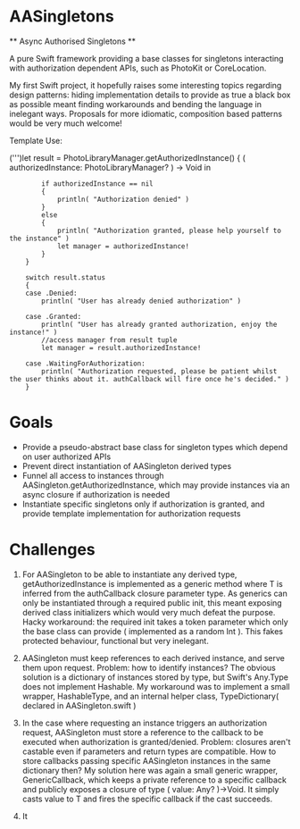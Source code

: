 # AASingletons
** Async Authorised Singletons **

A pure Swift framework providing a base classes for singletons interacting with authorization dependent APIs, such as PhotoKit or CoreLocation.

My first Swift project, it hopefully raises some interesting topics regarding design patterns: hiding implementation details to provide as true a black box as possible meant finding workarounds and bending the language in inelegant ways. Proposals for more idiomatic, composition based patterns would be very much welcome!

Template Use:

(''')let result = PhotoLibraryManager.getAuthorizedInstance()
        { ( authorizedInstance: PhotoLibraryManager? ) -> Void in
            
            if authorizedInstance == nil
            {
                println( "Authorization denied" )
            }
            else
            {
                println( "Authorization granted, please help yourself to the instance" )
                let manager = authorizedInstance!
            }
        }
        
        switch result.status
        {
        case .Denied:
            println( "User has already denied authorization" )
            
        case .Granted:
            println( "User has already granted authorization, enjoy the instance!" )
            //access manager from result tuple
            let manager = result.authorizedInstance!
            
        case .WaitingForAuthorization:
            println( "Authorization requested, please be patient whilst the user thinks about it. authCallback will fire once he's decided." )
        }

# Goals

* Provide a pseudo-abstract base class for singleton types which depend on user authorized APIs
* Prevent direct instantiation of AASingleton derived types
* Funnel all access to instances through AASingleton.getAuthorizedInstance, which may provide instances via an async closure if authorization is needed
* Instantiate specific singletons only if authorization is granted, and provide template implementation for authorization requests

# Challenges

1. For AASingleton to be able to instantiate any derived type, getAuthorizedInstance is implemented as a generic method where T is inferred from the authCallback closure parameter type. As generics can only be instantiated through a required public init, this meant exposing derived class initializers which would very much defeat the purpose. Hacky workaround: the required init takes a token parameter which only the base class can provide ( implemented as a random Int ). This fakes protected behaviour, functional but very inelegant.

2. AASingleton must keep references to each derived instance, and serve them upon request. Problem: how to identify instances? The obvious solution is a dictionary of instances stored by type, but Swift's Any.Type does not implement Hashable. My workaround was to implement a small wrapper, HashableType, and an internal helper class, TypeDictionary( declared in AASingleton.swift )

3. In the case where requesting an instance triggers an authorization request, AASingleton must store a reference to the callback to be executed when authorization is granted/denied. Problem: closures aren't castable even if parameters and return types are compatible. How to store callbacks passing specific AASingleton instances in the same dictionary then? My solution here was again a small generic wrapper, GenericCallback, which keeps a private reference to a specific callback and publicly exposes a closure of type ( value: Any? )->Void. It simply casts value to T and fires the specific callback if the cast succeeds.

4. It
